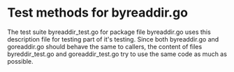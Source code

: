 # Test methods for byreaddir.go

The test suite byreaddir_test.go for package file byreaddir.go uses this
description file for testing part of it's testing.  Since both byreaddir.go
and goreaddir.go should behave the same to callers, the content of files
byreddir_test.go and goreaddir_test.go try to use the same code as much
as possible.

